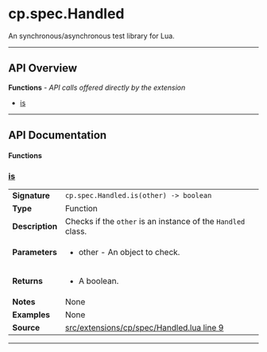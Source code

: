 # cp.spec.Handled

An synchronous/asynchronous test library for Lua.

---

## API Overview
**Functions** - _API calls offered directly by the extension_
 * [is](#is)


---

## API Documentation

#### Functions


### [is](#is)

|                                             |                                                                                     |
| --------------------------------------------|-------------------------------------------------------------------------------------|
| **Signature**                               | `cp.spec.Handled.is(other) -> boolean`                                                                    |
| **Type**                                    | Function                                                                     |
| **Description**                             | Checks if the `other` is an instance of the `Handled` class.                                                                     |
| **Parameters**                              | <ul><li>other - An object to check.</li></ul> |
| **Returns**                                 | <ul><li>A boolean.</li></ul>          |
| **Notes**                                   | None |
| **Examples**                                | None |
| **Source**                                  | [src/extensions/cp/spec/Handled.lua line 9](https://github.com/CommandPost/CommandPost/blob/develop/src/extensions/cp/spec/Handled.lua#L9) |

---

